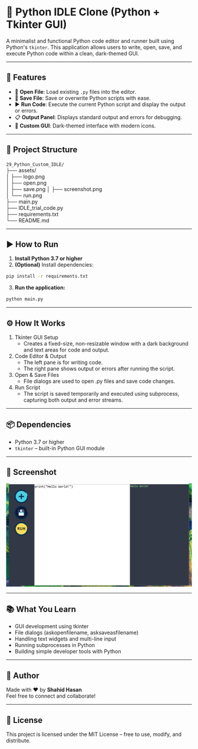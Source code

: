 # 🐍 Python IDLE Clone (Python + Tkinter GUI)

A minimalist and functional Python code editor and runner built using Python's `tkinter`. This application allows users to write, open, save, and execute Python code within a clean, dark-themed GUI.

---

## 📌 Features

- 📂 **Open File**: Load existing `.py` files into the editor.
- 💾 **Save File**: Save or overwrite Python scripts with ease.
- ▶️ **Run Code**: Execute the current Python script and display the output or errors.
- 📋 **Output Panel**: Displays standard output and errors for debugging.
- 🎨 **Custom GUI**: Dark-themed interface with modern icons.

---

## 📂 Project Structure

`29_Python_Custom_IDLE/`  
├── assets/  
│   ├── logo.png  
│   ├── open.png  
│   ├── save.png
│   ├── screenshot.png  
│   └── run.png  
├── main.py  
├── IDLE_trial_code.py  
├── requirements.txt  
└── README.md  

---

## ▶️ How to Run

1. **Install Python 3.7 or higher**
2. **(Optional)** Install dependencies:

```bash
pip install -r requirements.txt

```
3. **Run the application:**

```bash
python main.py
```

---

## ⚙️ How It Works

1. Tkinter GUI Setup
    - Creates a fixed-size, non-resizable window with a dark background and text areas for code and output.
2. Code Editor & Output
    - The left pane is for writing code.
    - The right pane shows output or errors after running the script.
3. Open & Save Files
    - File dialogs are used to open .py files and save code changes.
4. Run Script
    - The script is saved temporarily and executed using subprocess, capturing both output and error streams.

---

## 📦 Dependencies

- Python 3.7 or higher
- `tkinter` – built-in Python GUI module

---

## 📸 Screenshot

![Python Custom IDlE](assets/screenshot.png)

---

## 📚 What You Learn

- GUI development using tkinter
- File dialogs (askopenfilename, asksaveasfilename)
- Handling text widgets and multi-line input
- Running subprocesses in Python
- Building simple developer tools with Python

---

## 👤 Author

Made with ❤️ by **Shahid Hasan**  
Feel free to connect and collaborate!

---

## 📄 License

This project is licensed under the MIT License – free to use, modify, and distribute.